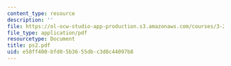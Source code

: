 ```yaml
---
content_type: resource
description: ''
file: https://ol-ocw-studio-app-production.s3.amazonaws.com/courses/3-20-materials-at-equilibrium-sma-5111-fall-2003/e58ff400bfd05b3655dbc3d8c44097b8_ps2.pdf
file_type: application/pdf
resourcetype: Document
title: ps2.pdf
uid: e58ff400-bfd0-5b36-55db-c3d8c44097b8
---
```

